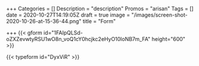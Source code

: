 +++
Categories = []
Description = "description"
Promos = "arisan"
Tags = []
date = 2020-10-27T14:19:05Z
draft = true
image = "/images/screen-shot-2020-10-26-at-15-36-44.png"
title = "Form"

+++
{{< gform id="1FAIpQLSd-oZXZevwtyRSU1wO8n_voQ1cY0hcjkc2eHyO10loNB7m_FA" height="600" >}}

{{< typeform id="DyxViR" >}}
